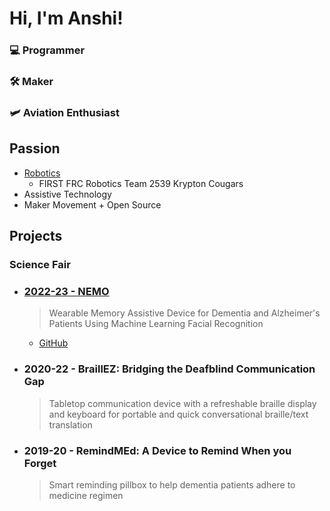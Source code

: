 # Hi, I'm Anshi!
### 💻 Programmer
### 🛠️ Maker
### 🛩️ Aviation Enthusiast

## Passion

- [Robotics](https://www.team2539.com)
  - FIRST FRC Robotics Team 2539 Krypton Cougars
 - Assistive Technology
 - Maker Movement + Open Source

## Projects

### Science Fair
  - ### [2022-23 - NEMO](https://li-pearl.github.io/project-nemo/)
       > Wearable Memory Assistive Device for Dementia and Alzheimer's Patients Using Machine Learning Facial Recognition
    - [GitHub](https://github.com/li-pearl/nemo)

  - ### 2020-22 - BraillEZ: Bridging the Deafblind Communication Gap
      > Tabletop communication device with a refreshable braille display and keyboard for portable and quick conversational braille/text translation

   - ### 2019-20 - RemindMEd: A Device to Remind When you Forget
      > Smart reminding pillbox to help dementia patients adhere to medicine regimen
